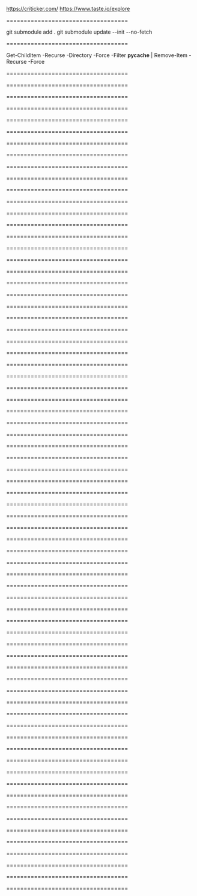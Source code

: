 https://criticker.com/
https://www.taste.io/explore


===================================

git submodule add .
git submodule update --init --no-fetch

===================================

Get-ChildItem -Recurse -Directory -Force -Filter __pycache__ | Remove-Item -Recurse -Force

===================================



===================================



===================================



===================================



===================================



===================================



===================================



===================================



===================================



===================================



===================================



===================================



===================================



===================================



===================================



===================================



===================================



===================================



===================================



===================================



===================================



===================================



===================================



===================================



===================================



===================================



===================================



===================================



===================================



===================================



===================================



===================================



===================================



===================================



===================================



===================================



===================================



===================================



===================================



===================================



===================================



===================================



===================================



===================================



===================================



===================================



===================================



===================================



===================================



===================================



===================================



===================================



===================================



===================================



===================================



===================================



===================================



===================================



===================================



===================================



===================================



===================================



===================================



===================================



===================================



===================================



===================================



===================================



===================================



===================================



===================================


